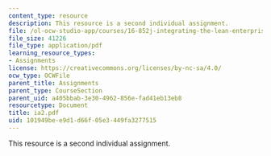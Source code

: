 ```yaml
---
content_type: resource
description: This resource is a second individual assignment.
file: /ol-ocw-studio-app/courses/16-852j-integrating-the-lean-enterprise-fall-2005/101949bee9d1d66f05e3449fa3277515_ia2.pdf
file_size: 41226
file_type: application/pdf
learning_resource_types:
- Assignments
license: https://creativecommons.org/licenses/by-nc-sa/4.0/
ocw_type: OCWFile
parent_title: Assignments
parent_type: CourseSection
parent_uid: a405bbab-3e30-4962-856e-fad41eb13eb8
resourcetype: Document
title: ia2.pdf
uid: 101949be-e9d1-d66f-05e3-449fa3277515
---
```

This resource is a second individual assignment.